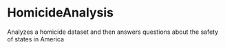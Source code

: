 # HomicideAnalysis
Analyzes a homicide dataset and then answers questions about the safety of states in America
